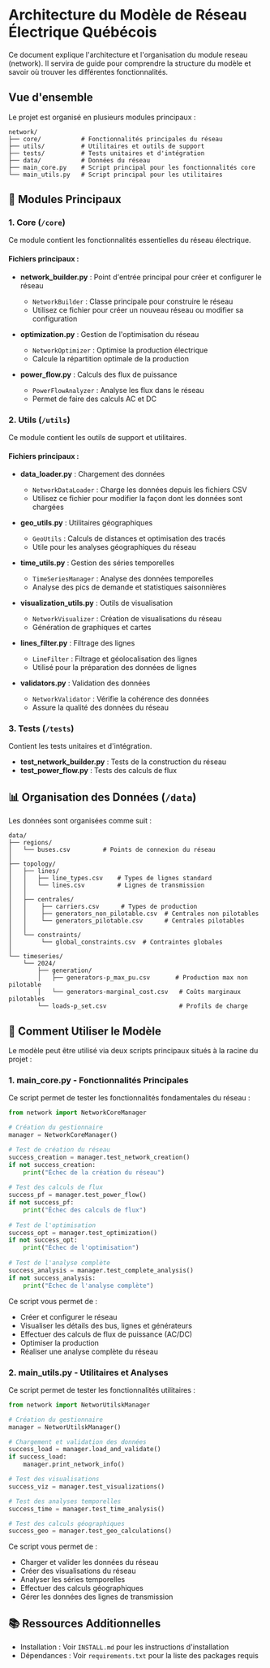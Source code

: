 # Architecture du Modèle de Réseau Électrique Québécois

Ce document explique l'architecture et l'organisation du module reseau (network). Il servira de guide pour comprendre la structure du modèle et savoir où trouver les différentes fonctionnalités.

## Vue d'ensemble

Le projet est organisé en plusieurs modules principaux :

```
network/
├── core/           # Fonctionnalités principales du réseau
├── utils/          # Utilitaires et outils de support
├── tests/          # Tests unitaires et d'intégration
├── data/           # Données du réseau
├── main_core.py    # Script principal pour les fonctionnalités core
└── main_utils.py   # Script principal pour les utilitaires
```

## 🎯 Modules Principaux

### 1. Core (`/core`)

Ce module contient les fonctionnalités essentielles du réseau électrique.

#### Fichiers principaux :

- **network_builder.py** : Point d'entrée principal pour créer et configurer le réseau
  - `NetworkBuilder` : Classe principale pour construire le réseau
  - Utilisez ce fichier pour créer un nouveau réseau ou modifier sa configuration

- **optimization.py** : Gestion de l'optimisation du réseau
  - `NetworkOptimizer` : Optimise la production électrique
  - Calcule la répartition optimale de la production

- **power_flow.py** : Calculs des flux de puissance
  - `PowerFlowAnalyzer` : Analyse les flux dans le réseau
  - Permet de faire des calculs AC et DC

### 2. Utils (`/utils`)

Ce module contient les outils de support et utilitaires.

#### Fichiers principaux :

- **data_loader.py** : Chargement des données
  - `NetworkDataLoader` : Charge les données depuis les fichiers CSV
  - Utilisez ce fichier pour modifier la façon dont les données sont chargées

- **geo_utils.py** : Utilitaires géographiques
  - `GeoUtils` : Calculs de distances et optimisation des tracés
  - Utile pour les analyses géographiques du réseau

- **time_utils.py** : Gestion des séries temporelles
  - `TimeSeriesManager` : Analyse des données temporelles
  - Analyse des pics de demande et statistiques saisonnières

- **visualization_utils.py** : Outils de visualisation
  - `NetworkVisualizer` : Création de visualisations du réseau
  - Génération de graphiques et cartes

- **lines_filter.py** : Filtrage des lignes
  - `LineFilter` : Filtrage et géolocalisation des lignes
  - Utilisé pour la préparation des données de lignes

- **validators.py** : Validation des données
  - `NetworkValidator` : Vérifie la cohérence des données
  - Assure la qualité des données du réseau

### 3. Tests (`/tests`)

Contient les tests unitaires et d'intégration.

- **test_network_builder.py** : Tests de la construction du réseau
- **test_power_flow.py** : Tests des calculs de flux

## 📊 Organisation des Données (`/data`)

Les données sont organisées comme suit :

```
data/
├── regions/
│   └── buses.csv         # Points de connexion du réseau
│
├── topology/
│   ├── lines/
│   │   ├── line_types.csv    # Types de lignes standard
│   │   └── lines.csv         # Lignes de transmission
│   │
│   ├── centrales/
│   │    ├── carriers.csv      # Types de production
│   │    ├── generators_non_pilotable.csv  # Centrales non pilotables
│   │    └── generators_pilotable.csv      # Centrales pilotables
│   │
│   └── constraints/
│        └── global_constraints.csv  # Contraintes globales
│
└── timeseries/
    └── 2024/
        ├── generation/
        │   ├── generators-p_max_pu.csv       # Production max non pilotable
        │   └── generators-marginal_cost.csv   # Coûts marginaux pilotables
        └── loads-p_set.csv                    # Profils de charge
```

## 🚀 Comment Utiliser le Modèle

Le modèle peut être utilisé via deux scripts principaux situés à la racine du projet :

### 1. main_core.py - Fonctionnalités Principales

Ce script permet de tester les fonctionnalités fondamentales du réseau :

```python
from network import NetworkCoreManager

# Création du gestionnaire
manager = NetworkCoreManager()

# Test de création du réseau
success_creation = manager.test_network_creation()
if not success_creation:
    print("Échec de la création du réseau")
    
# Test des calculs de flux
success_pf = manager.test_power_flow()
if not success_pf:
    print("Échec des calculs de flux")
    
# Test de l'optimisation
success_opt = manager.test_optimization()
if not success_opt:
    print("Échec de l'optimisation")
    
# Test de l'analyse complète
success_analysis = manager.test_complete_analysis()
if not success_analysis:
    print("Échec de l'analyse complète")
```

Ce script vous permet de :
- Créer et configurer le réseau
- Visualiser les détails des bus, lignes et générateurs
- Effectuer des calculs de flux de puissance (AC/DC)
- Optimiser la production
- Réaliser une analyse complète du réseau

### 2. main_utils.py - Utilitaires et Analyses

Ce script permet de tester les fonctionnalités utilitaires :

```python
from network import NetworUtilskManager

# Création du gestionnaire
manager = NetworUtilskManager()

# Chargement et validation des données
success_load = manager.load_and_validate()
if success_load:
    manager.print_network_info()

# Test des visualisations
success_viz = manager.test_visualizations()

# Test des analyses temporelles
success_time = manager.test_time_analysis()

# Test des calculs géographiques
success_geo = manager.test_geo_calculations()
```

Ce script vous permet de :
- Charger et valider les données du réseau
- Créer des visualisations du réseau
- Analyser les séries temporelles
- Effectuer des calculs géographiques
- Gérer les données des lignes de transmission


## 📚 Ressources Additionnelles

- Installation : Voir `INSTALL.md` pour les instructions d'installation
- Dépendances : Voir `requirements.txt` pour la liste des packages requis